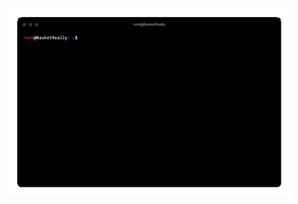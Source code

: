 <img align="center" alt="lmao" src="https://github.com/BasketReally/BasketReally/blob/main/data/githuber1.gif">
